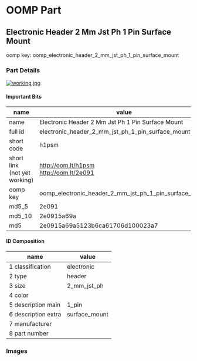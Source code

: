 # OOMP Part  
## Electronic Header 2 Mm Jst Ph 1 Pin Surface Mount  
  
oomp key: oomp_electronic_header_2_mm_jst_ph_1_pin_surface_mount  
  
### Part Details  
  
[![working.jpg](working_600.jpg)](working.jpg)  
  
#### Important Bits  
| name | value | 
| --- | --- | 
| name | Electronic Header 2 Mm Jst Ph 1 Pin Surface Mount | 
| full id | electronic_header_2_mm_jst_ph_1_pin_surface_mount | 
| short code | h1psm | 
| short link<br>(not yet working) | http://oom.lt/h1psm<br>http://oom.lt/2e091 | 
| oomp key | oomp_electronic_header_2_mm_jst_ph_1_pin_surface_mount | 
| md5_5 | 2e091 | 
| md5_10 | 2e0915a69a | 
| md5 | 2e0915a69a5123b6ca61706d100023a7 | 
#### ID Composition  
| name | value | 
| --- | --- | 
| 1 classification | electronic | 
| 2 type | header | 
| 3 size | 2_mm_jst_ph | 
| 4 color |  | 
| 5 description main | 1_pin | 
| 6 description extra | surface_mount | 
| 7 manufacturer |  | 
| 8 part number |  | 
### Images  
